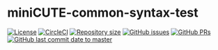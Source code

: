 # miniCUTE-common-syntax-test

[![License](https://img.shields.io/github/license/CUTE-Lang/miniCUTE.svg)](https://github.com/CUTE-Lang/miniCUTE/blob/master/LICENSE)
[![CircleCI](https://circleci.com/gh/CUTE-Lang/miniCUTE/tree/master.svg?style=svg)](https://circleci.com/gh/CUTE-Lang/miniCUTE/tree/master)
[![Repository size](https://img.shields.io/github/repo-size/CUTE-Lang/miniCUTE.svg)](https://github.com/CUTE-Lang/miniCUTE/)
[![GitHub issues](https://img.shields.io/github/issues-raw/CUTE-Lang/miniCUTE.svg)](https://github.com/CUTE-Lang/miniCUTE/issues)
[![GitHub PRs](https://img.shields.io/github/issues-pr-raw/CUTE-Lang/miniCUTE.svg)](https://github.com/CUTE-Lang/miniCUTE/pull)
[![GitHub last commit date to master](https://img.shields.io/github/last-commit/CUTE-Lang/miniCUTE/master.svg)](https://github.com/CUTE-Lang/miniCUTE/commits/master)
